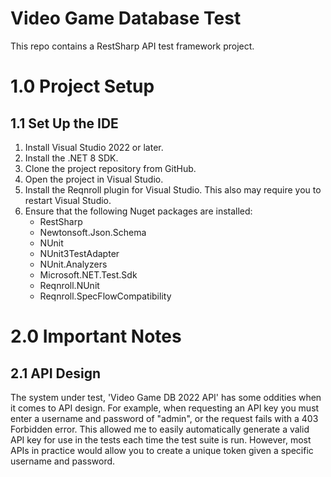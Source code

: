 # Video Game Database Test
This repo contains a RestSharp API test framework project.

# 1.0 Project Setup
## 1.1 Set Up the IDE
1. Install Visual Studio 2022 or later.
2. Install the .NET 8 SDK.
3. Clone the project repository from GitHub.
4. Open the project in Visual Studio.
5. Install the Reqnroll plugin for Visual Studio. This also may require you to restart Visual Studio.
6. Ensure that the following Nuget packages are installed:
	- RestSharp
	- Newtonsoft.Json.Schema
	- NUnit
	- NUnit3TestAdapter
	- NUnit.Analyzers
	- Microsoft.NET.Test.Sdk
	- Reqnroll.NUnit
	- Reqnroll.SpecFlowCompatibility

# 2.0 Important Notes
## 2.1 API Design
The system under test, 'Video Game DB 2022 API' has some oddities when it comes to API design. 
For example, when requesting an API key you must enter a username and password of "admin",
or the request fails with a 403 Forbidden error. This allowed me to easily automatically
generate a valid API key for use in the tests each time the test suite is run. However, 
most APIs in practice would allow you to create a unique token given a specific username and 
password.

